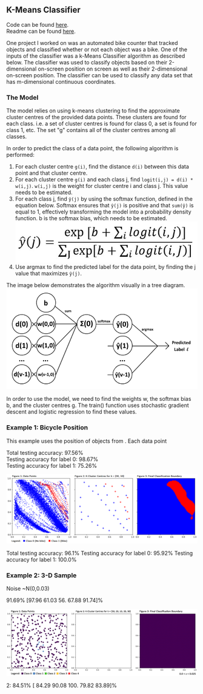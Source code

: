 ## K-Means Classifier
Code can be found [here](https://github.com/cory-sulpizi/k_means_classifier/blob/master/k_means_classifier.py).<br>
Readme can be found [here](https://github.com/cory-sulpizi/k_means_classifier/blob/master/README.md).<br>

One project I worked on was an automated bike counter that tracked objects and classified whether or not each object was a bike. One of the inputs of the classifier was a k-Means Classifier algorithm as described below. The classifier was used to classify objects based on their 2-dimensional on-screen position on screen as well as their 2-dimensional on-screen position. The classifier can be used to classify any data set that has m-dimensional continuous coordinates. 

### The Model
The model relies on using k-means clustering to find the approximate cluster centres of the provided data points. These clusters are found for each class. i.e. a set of cluster centres is found for class 0, a set is found for class 1, etc. The set "g" contains all of the cluster centres among all classes. 

In order to predict the class of a data point, the following algorithm is performed:<br>
1. For each cluster centre ```g(i)```, find the distance ```d(i)``` between this data point and that cluster centre.<br>
2. For each cluster centre ```g(i)``` and each class j, find ```logit(i,j) = d(i) * w(i,j)```. ```w(i,j)``` is the weight for cluster centre i and class j. This value needs to be estimated.<br>
3. For each class j, find ```ŷ(j)``` by using the softmax function, defined in the equation below. Softmax ensures that ```ŷ(j)``` is positive and that ```sum(ŷ)``` is equal to 1, effectively transforming the model into a probability density function. b is the softmax bias, which needs to be estimated. <img src="https://github.com/cory-sulpizi/k_means_classifier/blob/master/images/softmax.jpg?raw=true"/>
4. Use argmax to find the predicted label for the data point, by finding the j value that maximizes ```ŷ(j)```.<br>

The image below demonstrates the algorithm visually in a tree diagram.<br>
<img src="https://github.com/cory-sulpizi/k_means_classifier/blob/master/images/model_diagram.png?raw=true"/>

In order to use the model, we need to find the weights w, the softmax bias b, and the cluster centres g. The train() function uses stochastic gradient descent and logistic regression to find these values.



### Example 1: Bicycle Position

This example uses the position of objects from . Each data point 

Total testing accuracy: 97.56% <br>
Testing accuracy for label 0: 98.67% <br>
Testing accuracy for label 1: 75.26% <br>

<img src="images/k_means_example_1.png?raw=true"/>

Total testing accuracy: 96.1%
Testing accuracy for label 0: 95.92%
Testing accuracy for label 1: 100.0%

### Example 2: 3-D Sample

Noise ~N(0,0.03)

91.69%
[97.96 61.03 56.   67.88 91.74]%

<img src="images/k_means_example_2.gif?raw=true"/>

2: 
84.51%
[ 84.29  90.08 100.    79.82  83.89]%
